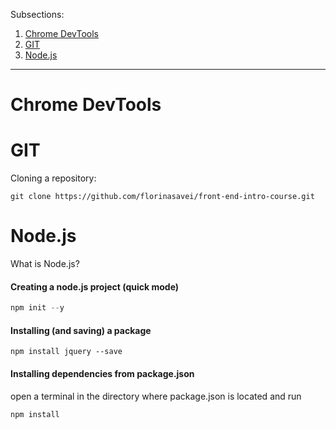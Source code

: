 Subsections:

1. [Chrome DevTools](#devTools)
2. [GIT](#git)
3. [Node.js](#node)



---



<h1 id="devTools">Chrome DevTools</h1>



<h1 id="git">GIT</h1>



Cloning a repository:

```
git clone https://github.com/florinasavei/front-end-intro-course.git
```



<h1 id="node">Node.js</h1>



What is Node.js?



#### Creating a node.js project (quick mode)

```javascript
npm init --y
```

#### Installing (and saving) a package

```
npm install jquery --save
```

#### Installing dependencies from package.json

open a terminal in the directory where package.json is located and run

```
npm install
```

